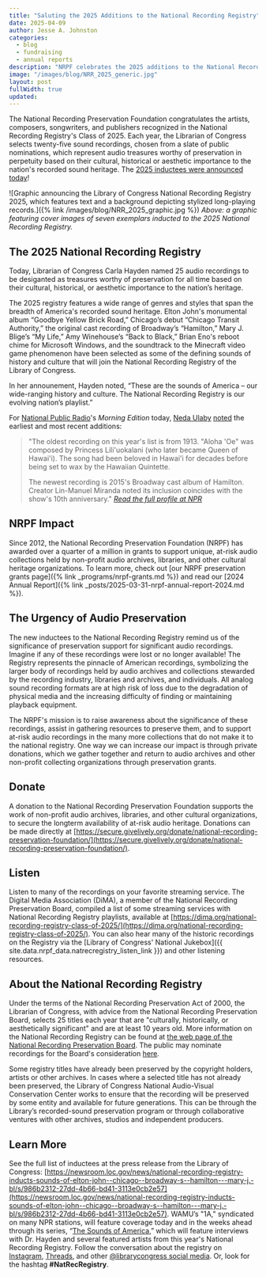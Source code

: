 ```yaml
---
title: "Saluting the 2025 Additions to the National Recording Registry"
date: 2025-04-09
author: Jesse A. Johnston
categories: 
  - blog
  - fundraising
  - annual reports
description: "NRPF celebrates the 2025 additions to the National Recording Registry. The Librarian of Congress, Carla Hayden, announced 25 new additions to the registry, chosen for their signifance to the cultural, historical, or aesthetic importance to the nation’s recorded sound heritage."
image: "/images/blog/NRR_2025_generic.jpg"
layout: post
fullWidth: true
updated: 
---
```


The National Recording Preservation Foundation congratulates the artists, composers, songwriters, and publishers recognized in the National Recording Registry's Class of 2025. Each year, the Librarian of Congress selects twenty-five sound recordings, chosen from a slate of public nominations, which represent audio treasures worthy of preservation in perpetuity based on their cultural, historical or aesthetic importance to the nation's recorded sound heritage. The [2025 inductees were announced today](https://newsroom.loc.gov/news/national-recording-registry-inducts-sounds-of-elton-john--chicago--broadway-s--hamilton---mary-j.-bl/s/986b2312-27dd-4b66-bd41-3113e0cb2e57)!

![Graphic announcing the Library of Congress National Recording Registry 2025, which features text and a background depicting stylized long-playing records.]({% link /images/blog/NRR_2025_graphic.jpg %})
_Above: a graphic featuring cover images of seven exemplars inducted to the 2025 National Recording Registry._

## The 2025 National Recording Registry

Today, Librarian of Congress Carla Hayden named 25 audio recordings to be desiganted as treasures
worthy of preservation for all time based on their cultural, historical, or aesthetic
importance to the nation’s heritage.

The 2025 registry features a wide range of genres and styles that span the breadth of America's recorded sound heritage. Elton John's monumental album “Goodbye Yellow Brick Road,” Chicago’s debut
“Chicago Transit Authority,” the original cast recording of Broadway’s “Hamilton,” Mary
J. Blige’s “My Life,” Amy Winehouse’s “Back to Black,” Brian Eno's reboot chime for Microsoft Windows, and
the soundtrack to the Minecraft video game phenomenon have been selected as some
of the defining sounds of history and culture that will join the National Recording
Registry of the Library of Congress.

In her announement, Hayden noted, “These are the sounds of America &ndash; our wide-ranging history and culture. The National Recording Registry is our evolving nation’s playlist.”

For [National Public Radio](https://www.npr.org/)'s _Morning Edition_ today, [Neda Ulaby](https://www.npr.org/people/3850482/neda-ulaby) [noted](https://www.npr.org/2025/04/09/nx-s1-5352774/national-recording-registry-tracy-chapman-elton-john-hamilton-minecraft) the earliest and most recent additions:

> "The oldest recording on this year's list is from 1913. "Aloha 'Oe" was composed by Princess Lili'uokalani (who later became Queen of Hawai'i). The song had been beloved in Hawai'i for decades before being set to wax by the Hawaiian Quintette.
> 
> The newest recording is 2015's Broadway cast album of Hamilton. Creator Lin-Manuel Miranda noted its inclusion coincides with the show's 10th anniversary." [_Read the full profile at NPR_](https://www.npr.org/2025/04/09/nx-s1-5352774/national-recording-registry-tracy-chapman-elton-john-hamilton-minecraft)

## NRPF Impact

Since 2012, the National Recording Preservation Foundation (NRPF) has awarded over a quarter of a million in grants to support unique, at-risk audio collections held by non-profit audio archives, libraries, and other cultural heritage organizations. To learn more, check out [our NRPF preservation grants page]({% link _programs/nrpf-grants.md %}) and read our [2024 Annual Report]({% link _posts/2025-03-31-nrpf-annual-report-2024.md %}).

## The Urgency of Audio Preservation

The new inductees to the National Recording Registry remind us of the significance of preservation support for significant audio recordings. Imagine if any of these recordings were lost or no longer available! The Registry represents the pinnacle of American recordings, symbolizing the larger body of recordings held by audio archives and collections stewarded by the recording industry, libraries and archives, and individuals. All analog sound recording formats are at high risk of loss due to the degradation of physical media and the increasing difficulty of finding or maintaining playback equipment.

The NRPF's mission is to raise awareness about the significance of these recordings, assist in gathering resources to preserve them, and to support at-risk audio recordings in the many more collections that do not make it to the national registry. One way we can increase our impact is through private donations, which we gather together and return to audio archives and other non-profit collecting organizations through preservation grants.

## Donate

A donation to the National Recording Preservation Foundation supports the work of non-profit audio archives, libraries, and other cultural organizations, to secure the longterm availability of at-risk audio heritage. Donations can be made directly at [https://secure.givelively.org/donate/national-recording-preservation-foundation/](https://secure.givelively.org/donate/national-recording-preservation-foundation/).

## Listen

Listen to many of the recordings on your favorite streaming service.
The Digital Media Association (DiMA), a member of the National Recording Preservation Board, compiled a list
of some streaming services with National Recording Registry playlists, available at
[https://dima.org/national-recording-registry-class-of-2025/](https://dima.org/national-recording-registry-class-of-2025/).
You can also hear many of the historic recordings on the Registry via the [Library of Congress' National Jukebox]({{ site.data.nrpf_data.natrecregistry_listen_link }}) and other listening resources.

## About the National Recording Registry

Under the terms of the National Recording Preservation Act of 2000, the Librarian of
Congress, with advice from the National Recording Preservation Board, selects 25 titles
each year that are "culturally, historically, or aesthetically significant" and are at least 10
years old. More information on the National Recording Registry can be found
at [the web page of the National Recording Preservation Board](https://www.loc.gov/programs/national-recording-preservation-board/about-this-program/). The
public may nominate recordings for the Board's consideration [here](https://www.loc.gov/programs/national-recording-preservation-board/recording-registry/nominate/).

Some registry titles have already been preserved by the copyright holders, artists or
other archives. In cases where a selected title has not already been preserved, the
Library of Congress National Audio-Visual Conservation Center works to ensure that the
recording will be preserved by some entity and available for future generations. This can
be through the Library’s recorded-sound preservation program or through collaborative
ventures with other archives, studios and independent producers.

## Learn More

See the full list of inductees at the press release from the Library of Congress: [https://newsroom.loc.gov/news/national-recording-registry-inducts-sounds-of-elton-john--chicago--broadway-s--hamilton---mary-j.-bl/s/986b2312-27dd-4b66-bd41-3113e0cb2e57](https://newsroom.loc.gov/news/national-recording-registry-inducts-sounds-of-elton-john--chicago--broadway-s--hamilton---mary-j.-bl/s/986b2312-27dd-4b66-bd41-3113e0cb2e57). WAMU’s "1A," syndicated on many NPR stations, will feature coverage today and in the weeks ahead through its series, “[The Sounds of America](https://the1a.org/series/the-sounds-of-america/),” which will feature interviews with Dr. Hayden and several featured artists from this year's National Recording Registry. Follow the conversation about the registry on [Instagram](https://www.instagram.com/librarycongress), [Threads](https://www.threads.net/@librarycongress?hl=en), and other [@librarycongress social media](https://www.loc.gov/connect). Or, look for the hashtag **#NatRecRegistry**.
